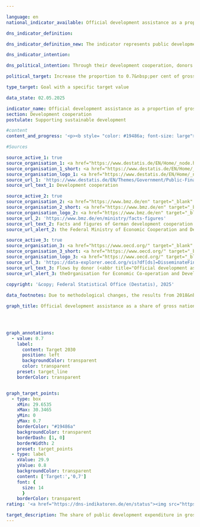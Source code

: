 ```yaml
---

language: en        
national_indicator_available: Official development assistance as a proportion of gross national income        

dns_indicator_definition:         

dns_indicator_definition_new: The indicator represents public development expenditure in relation to gross national income, the so-called <abbr title="Official development assistance" tabindex="0">ODA</abbr> ratio (in per cent). This comprises the share of official development assistance (<abbr title="Official development assistance" tabindex="0">ODA</abbr>) in relation to gross national income (<abbr title="Gross national income" tabindex="0">GNI</abbr>). Since 2018, the calculation has been based on the grant equivalent method.        

dns_indicator_intention:         

dns_political_intention: Through their development cooperation, donors contribute to reducing global poverty, alleviating humanitarian emergencies, securing peace, realising democracy, making globalisation fair and protecting the environment. In order to fulfil this responsibility, the German government is committed to the goal originally set by the United Nations General Assembly (<abbr title="United Nations" tabindex="0">UN</abbr>) in 1970&nbsp;of increasing the share of official development assistance (<abbr title="Official development assistance" tabindex="0">ODA</abbr>) in gross national income (<abbr title="Gross national income" tabindex="0">GNI</abbr>) (<abbr title="Official development assistance" tabindex="0">ODA</abbr> ratio) to 0.7&nbsp;percent.        

political_target: Increase the proportion to 0.7&nbsp;per cent of gross national income (<abbr title="Gross national income" tabindex="0">GNI</abbr>) by 2030        

type_target: Goal with a specific target value        

data_state: 02.05.2025        

indicator_name: Official development assistance as a proportion of gross national income        
section: Development cooperation        
postulate: Supporting sustainable development        

#content         
content_and_progress: '<p><b style= "color: #19486a; font-size: large">17.1&nbsp;Official development assistance as a proportion of gross national income</b><br><br>On behalf of the Federal Ministry for Economic Cooperation and Development (<abbr title="Federal Ministry for Economic Cooperation and Development" tabindex="0">BMZ</abbr>), the Federal Statistical Office of Germany compiles the development cooperation statistics from which Official Development Assistance (<abbr title="Official development assistance" tabindex="0">ODA</abbr>) is derived. Whether an expenditure can be classified as <abbr title="Official development assistance" tabindex="0">ODA</abbr> is governed by the directives of the Development Assistance Committee (<abbr title="Development Assistance Committee" tabindex="0">DAC</abbr>) of the Organisation for Economic Co-operation and Development (<abbr title="Organisation for Economic Co-operation and Development" tabindex="0">OECD</abbr>).<br><br><abbr title="Official development assistance" tabindex="0">ODA</abbr> includes public flows provided on concessional terms with the primary objective of promoting the economic and social development of developing countries. This includes, in particular, expenditure for financial and technical cooperation, humanitarian assistance, as well as contributions to development cooperation activities of multilateral institutions such as the United Nations (<abbr title="United Nations" tabindex="0">UN</abbr>), the European Union (<abbr title="European Union" tabindex="0">EU</abbr>), the World Bank Group, or regional development banks.<br><br>In addition, under certain conditions, expenditures for peace missions, debt relief, or specific in-donor country costs&nbsp;–&nbsp;such as tuition costs for students from developing countries, in-country refugee costs, or spending on development-related research&nbsp;–&nbsp;may also be recognised as <abbr title="Official development assistance" tabindex="0">ODA</abbr>.<br><br>Gross National Income (<abbr title="Gross national income" tabindex="0">GNI</abbr>) is a measure of the primary distribution of income generated by the economic activities of all residents before government redistribution through taxes, social contributions, and transfers. <abbr title="Gross national income" tabindex="0">GNI</abbr> captures all income of residents and resident economic entities, regardless of whether the income is generated domestically or from abroad. This is the key distinction from Gross Domestic Product (<abbr title="Gross domestic product" tabindex="0">GDP</abbr>), which is based on the location of production and thus follows the domestic production principle.<br><br>The list of countries eligible to receive <abbr title="Official development assistance" tabindex="0">ODA</abbr> is determined by the <abbr title="Organisation for Economic Co-operation and Development" tabindex="0">OECD</abbr>-DAC. It includes the Least Developed Countries (<abbr title="Least developed countries" tabindex="0">LDCs</abbr>) as well as other countries with low and middle per capita <abbr title="Gross national income" tabindex="0">GNI</abbr>. This list is regularly reviewed and updated; countries may be added or removed.<br><br>In 2018, the valuation method for debt instruments (loans, bonds, and debt relief) was revised: the previous net disbursement approach was replaced by the grant equivalent method. Under this method, only the grant element of an instrument&nbsp;–&nbsp;calculated based on factors such as interest rate and maturity&nbsp;–&nbsp;is counted as <abbr title="Official development assistance" tabindex="0">ODA</abbr>. One objective of this change is to enhance the comparability of loans and grants. Since 2020, the grant equivalent method has also applied to debt cancellations and reschedulings, and since 2023, to equity investments.<br><br>According to preliminary results, German <abbr title="Official development assistance" tabindex="0">ODA</abbr> in 2024&nbsp;amounted to 32.4&nbsp;billion euros, which was below the 2023&nbsp;figure of 35.1&nbsp;billion euros. The share of <abbr title="Official development assistance" tabindex="0">ODA</abbr> in Germany’s <abbr title="Gross national income" tabindex="0">GNI</abbr> in 2024&nbsp;stood at 0.67% (2023: 0.82%). The politically set target of 0.70% was exceeded in the years 2020&nbsp;to 2023, but slightly underachieved in 2024.<br><br>While <abbr title="Gross national income" tabindex="0">GNI</abbr> has more than doubled since 2010, <abbr title="Official development assistance" tabindex="0">ODA</abbr> has more than tripled over the same period.<br><br>In international comparison, Germany was again the second-largest donor in absolute terms in 2024&nbsp;–&nbsp;behind the United States and ahead of Japan. However, the <abbr title="United States" tabindex="0">US</abbr> ODA-to-<abbr title="Gross national income" tabindex="0">GNI</abbr> ratio stood at 0.22%, which was below the <abbr title="Development Assistance Committee" tabindex="0">DAC</abbr> average of 0.33%. Germany ranked fifth among the 32&nbsp;<abbr title="Development Assistance Committee" tabindex="0">DAC</abbr> member countries with a ratio of 0.67%.<br><br>According to preliminary figures, the international target of 0.70% was achieved in 2024&nbsp;by the <abbr title="Development Assistance Committee" tabindex="0">DAC</abbr> countries Norway (1.02%), Luxembourg (1.00%), Sweden (0.79%), and Denmark (0.71%).<br><br>In addition to public development cooperation, private actors&nbsp;–&nbsp;such as churches, foundations, and associations&nbsp;–&nbsp;also deploy own resources for development purposes. These include own funds (including membership fees) as well as donations. This private, non-<abbr title="Official development assistance" tabindex="0">ODA</abbr>-relevant development cooperation amounted to 1.5&nbsp;billion euros in 2023. Private direct investments in developing countries stood at 18.4&nbsp;billion euros in 2023&nbsp;(according to the status prior to Bundesbank revision).</p>'                

#Sources        

source_active_1: true
source_organisation_1: <a href="https://www.destatis.de/EN/Home/_node.html" target="_blank">Federal Statistical Office</a>
source_organisation_1_short: <a href="https://www.destatis.de/EN/Home/_node.html" target="_blank">Federal Statistical Office</a>
source_organisation_logo_1: <a href="https://www.destatis.de/EN/Home/_node.html" target="_blank"><img src="https://dns-indikatoren.de/public/OrgImgEn/destatis.png" alt="Federal Statistical Office" title=" Click here to visit the homepage of the organizationFederal Statistical Office" style="height:60px; width:148px; border:transparent"/></a>
source_url_1: 'https://www.destatis.de/EN/Themes/Government/Public-Finance/Development-Cooperation/_node.html'
source_url_text_1: Development cooperation

source_active_2: true
source_organisation_2: <a href="https://www.bmz.de/en" target="_blank" onclick="return confirm_alert('the Federal Ministry of Economic Cooperation and Development', 'En')">Federal Ministry of Economic Cooperation and Development</a>
source_organisation_2_short: <a href="https://www.bmz.de/en" target="_blank" onclick="return confirm_alert('the Federal Ministry of Economic Cooperation and Development', 'En')">Federal Ministry of Economic Cooperation and Development</a>
source_organisation_logo_2: <a href="https://www.bmz.de/en" target="_blank" onclick="return confirm_alert('the Federal Ministry of Economic Cooperation and Development', 'En')"><img src="https://dns-indikatoren.de/public/OrgImgEn/bmz.png" alt="Federal Ministry of Economic Cooperation and Development" title=" Click here to visit the homepage of the organizationFederal Ministry of Economic Cooperation and Development" style="height:60px; width:148px; border:transparent"/></a>
source_url_2: 'https://www.bmz.de/en/ministry/facts-figures'
source_url_text_2: Facts and figures of German development cooperation
source_url_alert_2: the Federal Ministry of Economic Cooperation and Development

source_active_3: true
source_organisation_3: <a href="https://www.oecd.org/" target="_blank" onclick="return confirm_alert('theOrganisation for Economic Co-operation and Development', 'En')">Organisation for Economic Co-operation and Development</a>
source_organisation_3_short: <a href="https://www.oecd.org/" target="_blank" onclick="return confirm_alert('theOrganisation for Economic Co-operation and Development', 'En')">Organisation for Economic Co-operation and Development</a>
source_organisation_logo_3: <a href="https://www.oecd.org/" target="_blank" onclick="return confirm_alert('theOrganisation for Economic Co-operation and Development', 'En')"><img src="https://dns-indikatoren.de/public/OrgImgEn/oecd.png" alt="Organisation for Economic Co-operation and Development" title=" Click here to visit the homepage of the organizationOrganisation for Economic Co-operation and Development" style="height:60px; width:148px; border:transparent"/></a>
source_url_3: 'https://data-explorer.oecd.org/vis?df[ds]=DisseminateFinalDMZ&df[id]=DSD_DAC1%40DF_DAC1&df[ag]=OECD.DCD.FSD&df[vs]=1.1&pd=%2C&dq=DEU...1140%2B1160..Q%2BV.&ly[rw]=MEASURE&ly[cl]=TIME_PERIOD&to[TIME_PERIOD]=false&lo=10&lom=LASTNPERIODS&vw=tb'
source_url_text_3: Flows by donor (<abbr title="Official development assistance" tabindex="0">ODA</abbr> + OOF + Private)
source_url_alert_3: theOrganisation for Economic Co-operation and Development
        
copyright: '&copy; Federal Statistical Office (Destatis), 2025'        

data_footnotes: Due to methodological changes, the results from 2018&nbsp;are only comparable with previous years to a limited extent. Up to 2017, the calculation was based on the gross-net principle; from 2018, the grant-equivalent method was used.<br>• 2022&nbsp;revised data.<br>• 2023&nbsp;provisional data.        

graph_title: Official development assistance as a share of gross national income        

        


graph_annotations:
  - value: 0.7
    label:
      content: Target 2030
      position: left
      backgroundColor: transparent
      color: transparent
    preset: target_line
    borderColor: transparent        


graph_target_points:
  - type: box
    xMin: 29.6535
    xMax: 30.3465
    yMin: 0
    yMax: 0.7
    borderColor: "#19486a"
    backgroundColor: transparent
    borderDash: [1, 0]
    borderWidth: 2
    preset: target_points
  - type: label
    xValue: 29.9
    yValue: 0.8
    backgroundColor: transparent
    content: ['Target:','0,7']
    font: {
      size: 14
      }
    borderColor: transparent                        
rating: '<a href="https://dns-indikatoren.de/en/status"><img src="https://sdg-indikatoren.de/public/Wettersymbole/Sonne.png" title="If the trend from 2024 had continued, the target value would have been reached or missed by less than 5% of the difference between the target value and the value at that time." alt="Weathersymbol: Sun"/></a>'        

target_description: The share of public development expenditure in gross national income is to be increased to at least 0.7&nbsp;per cent by 2030.<br>Based on the target formulation, the politically defined target value of indicator 17.1&nbsp;was exceeded for the first time in 2021. Since then, the aim has been to maintain the target value every year and to show no deterioration on average over the last six years. Both of these requirements were met in 2024, meaning that indicator 17.1&nbsp;is rated as "Sun" for 2024.        
---
```


